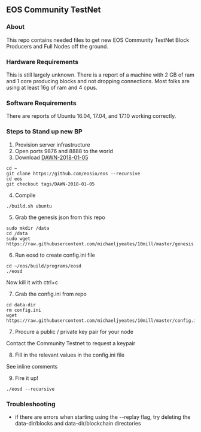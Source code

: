 ## EOS Community TestNet

### About
This repo contains needed files to get new EOS Community TestNet Block Producers and Full Nodes off the ground.

### Hardware Requirements
This is still largely unknown.  There is a report of a machine with 2 GB of ram and 1 core producing blocks and not dropping connections.  Most folks are using at least 16g of ram and 4 cpus.

### Software Requirements
There are reports of Ubuntu 16.04, 17.04, and 17.10 working correctly.

### Steps to Stand up new BP

1. Provision server infrastructure
2. Open ports 9876 and 8888 to the world
3. Download [DAWN-2018-01-05](https://github.com/EOSIO/eos/tree/DAWN-2018-01-05)

```
cd ~
git clone https://github.com/eosio/eos --recursive
cd eos
git checkout tags/DAWN-2018-01-05
```

4. Compile

```
./build.sh ubuntu
```
5. Grab the genesis json from this repo

```
sudo mkdir /data
cd /data
sudo wget https://raw.githubusercontent.com/michaeljyeates/10mill/master/genesis.json
```
6. Run eosd to create config.ini file

```
cd ~/eos/build/programs/eosd
./eosd
```
Now kill it with ctrl+c

7. Grab the config.ini from repo

```
cd data-dir
rm config.ini
wget https://raw.githubusercontent.com/michaeljyeates/10mill/master/config.ini
```

7. Procure a public / private key pair for your node

Contact the Community Testnet to request a keypair

8. Fill in the relevant values in the config.ini file

See inline comments

9. Fire it up!

```
./eosd --recursive
```
### Troubleshooting

* if there are errors when starting using the --replay flag, try deleting the data-dir/blocks and data-dir/blockchain directories

